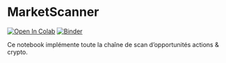 # MarketScanner

[![Open In Colab](https://colab.research.google.com/assets/colab-badge.svg)](https://colab.research.google.com/github/tonuser/MarketScanner/blob/main/MarketScanner.ipynb)
[![Binder](https://mybinder.org/badge_logo.svg)](https://mybinder.org/v2/gh/tonuser/MarketScanner/main?filepath=MarketScanner.ipynb)

Ce notebook implémente toute la chaîne de scan d’opportunités actions & crypto.
